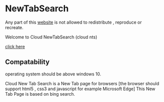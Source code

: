 # NewTabSearch

Any part of this <a href="https://CloudGlitch.github.io/NewTabSearch">website</a> is not allowed to redistribute , reproduce or recreate. 

Welcome to Cloud NewTabSearch (cloud nts)

<a href="https://cloudglitch.github.io/NewTabSearch">click here</a>

## Compatability 

operating system should be above windows 10.

Cloud New Tab Search is a New Tab page for browsers [the browser should support html5 , css3 and javascript for example Microsoft Edge]
This New Tab Page is based on bing search.


